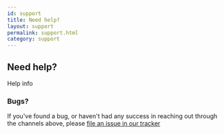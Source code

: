 ```yaml
---
id: support
title: Need help?
layout: support
permalink: support.html
category: support
---
```


## Need help?

Help info

### Bugs?

If you've found a bug, or haven't had any success in reaching out through the
channels above, please [file an issue in our tracker](
https://github.com/facebook/myproject/issues/new)
